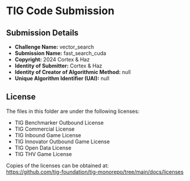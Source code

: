 # TIG Code Submission

## Submission Details

* **Challenge Name:** vector_search
* **Submission Name:** fast_search_cuda
* **Copyright:** 2024 Cortex & Haz
* **Identity of Submitter:** Cortex & Haz
* **Identity of Creator of Algorithmic Method:** null
* **Unique Algorithm Identifier (UAI):** null

## License

The files in this folder are under the following licenses:
* TIG Benchmarker Outbound License
* TIG Commercial License
* TIG Inbound Game License
* TIG Innovator Outbound Game License
* TIG Open Data License
* TIG THV Game License

Copies of the licenses can be obtained at:  
https://github.com/tig-foundation/tig-monorepo/tree/main/docs/licenses
